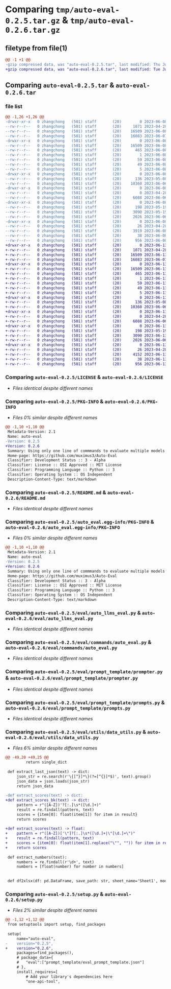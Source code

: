 # Comparing `tmp/auto-eval-0.2.5.tar.gz` & `tmp/auto-eval-0.2.6.tar.gz`

## filetype from file(1)

```diff
@@ -1 +1 @@
-gzip compressed data, was "auto-eval-0.2.5.tar", last modified: Thu Jun  8 12:50:27 2023, max compression
+gzip compressed data, was "auto-eval-0.2.6.tar", last modified: Tue Jun 13 07:08:03 2023, max compression
```

## Comparing `auto-eval-0.2.5.tar` & `auto-eval-0.2.6.tar`

### file list

```diff
@@ -1,26 +1,26 @@
-drwxr-xr-x   0 zhangchong   (501) staff       (20)        0 2023-06-08 12:50:27.376560 auto-eval-0.2.5/
--rw-r--r--   0 zhangchong   (501) staff       (20)     1071 2023-04-28 07:53:45.000000 auto-eval-0.2.5/LICENSE
--rw-r--r--   0 zhangchong   (501) staff       (20)    16509 2023-06-08 12:50:27.376331 auto-eval-0.2.5/PKG-INFO
--rw-r--r--   0 zhangchong   (501) staff       (20)    16083 2023-06-07 06:25:31.000000 auto-eval-0.2.5/README.md
-drwxr-xr-x   0 zhangchong   (501) staff       (20)        0 2023-06-08 12:50:27.373673 auto-eval-0.2.5/auto_eval.egg-info/
--rw-r--r--   0 zhangchong   (501) staff       (20)    16509 2023-06-08 12:50:27.000000 auto-eval-0.2.5/auto_eval.egg-info/PKG-INFO
--rw-r--r--   0 zhangchong   (501) staff       (20)      465 2023-06-08 12:50:27.000000 auto-eval-0.2.5/auto_eval.egg-info/SOURCES.txt
--rw-r--r--   0 zhangchong   (501) staff       (20)        1 2023-06-08 12:50:27.000000 auto-eval-0.2.5/auto_eval.egg-info/dependency_links.txt
--rw-r--r--   0 zhangchong   (501) staff       (20)       59 2023-06-08 12:50:27.000000 auto-eval-0.2.5/auto_eval.egg-info/entry_points.txt
--rw-r--r--   0 zhangchong   (501) staff       (20)       49 2023-06-08 12:50:27.000000 auto-eval-0.2.5/auto_eval.egg-info/requires.txt
--rw-r--r--   0 zhangchong   (501) staff       (20)        5 2023-06-08 12:50:27.000000 auto-eval-0.2.5/auto_eval.egg-info/top_level.txt
-drwxr-xr-x   0 zhangchong   (501) staff       (20)        0 2023-06-08 12:50:27.374081 auto-eval-0.2.5/eval/
--rw-r--r--   0 zhangchong   (501) staff       (20)      136 2023-05-08 07:54:51.000000 auto-eval-0.2.5/eval/__init__.py
--rw-r--r--   0 zhangchong   (501) staff       (20)    10360 2023-06-06 12:00:40.000000 auto-eval-0.2.5/eval/auto_llms_eval.py
-drwxr-xr-x   0 zhangchong   (501) staff       (20)        0 2023-06-08 12:50:27.374506 auto-eval-0.2.5/eval/commands/
--rw-r--r--   0 zhangchong   (501) staff       (20)        0 2023-04-28 08:32:15.000000 auto-eval-0.2.5/eval/commands/__init__.py
--rw-r--r--   0 zhangchong   (501) staff       (20)     6088 2023-06-06 11:35:46.000000 auto-eval-0.2.5/eval/commands/auto_eval.py
-drwxr-xr-x   0 zhangchong   (501) staff       (20)        0 2023-06-08 12:50:27.375284 auto-eval-0.2.5/eval/prompt_template/
--rw-r--r--   0 zhangchong   (501) staff       (20)      198 2023-05-19 08:23:31.000000 auto-eval-0.2.5/eval/prompt_template/__init__.py
--rw-r--r--   0 zhangchong   (501) staff       (20)     3090 2023-05-19 09:15:03.000000 auto-eval-0.2.5/eval/prompt_template/prompter.py
--rw-r--r--   0 zhangchong   (501) staff       (20)     2026 2023-06-06 12:13:28.000000 auto-eval-0.2.5/eval/prompt_template/prompts.py
-drwxr-xr-x   0 zhangchong   (501) staff       (20)        0 2023-06-08 12:50:27.375890 auto-eval-0.2.5/eval/utils/
--rw-r--r--   0 zhangchong   (501) staff       (20)       26 2023-04-28 09:40:19.000000 auto-eval-0.2.5/eval/utils/__init__.py
--rw-r--r--   0 zhangchong   (501) staff       (20)     3919 2023-06-08 12:49:44.000000 auto-eval-0.2.5/eval/utils/data_utils.py
--rw-r--r--   0 zhangchong   (501) staff       (20)       38 2023-06-08 12:50:27.376614 auto-eval-0.2.5/setup.cfg
--rw-r--r--   0 zhangchong   (501) staff       (20)      956 2023-06-08 12:50:19.000000 auto-eval-0.2.5/setup.py
+drwxr-xr-x   0 zhangchong   (501) staff       (20)        0 2023-06-13 07:08:03.663618 auto-eval-0.2.6/
+-rw-r--r--   0 zhangchong   (501) staff       (20)     1071 2023-04-28 07:53:45.000000 auto-eval-0.2.6/LICENSE
+-rw-r--r--   0 zhangchong   (501) staff       (20)    16509 2023-06-13 07:08:03.663381 auto-eval-0.2.6/PKG-INFO
+-rw-r--r--   0 zhangchong   (501) staff       (20)    16083 2023-06-07 06:25:31.000000 auto-eval-0.2.6/README.md
+drwxr-xr-x   0 zhangchong   (501) staff       (20)        0 2023-06-13 07:08:03.660444 auto-eval-0.2.6/auto_eval.egg-info/
+-rw-r--r--   0 zhangchong   (501) staff       (20)    16509 2023-06-13 07:08:03.000000 auto-eval-0.2.6/auto_eval.egg-info/PKG-INFO
+-rw-r--r--   0 zhangchong   (501) staff       (20)      465 2023-06-13 07:08:03.000000 auto-eval-0.2.6/auto_eval.egg-info/SOURCES.txt
+-rw-r--r--   0 zhangchong   (501) staff       (20)        1 2023-06-13 07:08:03.000000 auto-eval-0.2.6/auto_eval.egg-info/dependency_links.txt
+-rw-r--r--   0 zhangchong   (501) staff       (20)       59 2023-06-13 07:08:03.000000 auto-eval-0.2.6/auto_eval.egg-info/entry_points.txt
+-rw-r--r--   0 zhangchong   (501) staff       (20)       49 2023-06-13 07:08:03.000000 auto-eval-0.2.6/auto_eval.egg-info/requires.txt
+-rw-r--r--   0 zhangchong   (501) staff       (20)        5 2023-06-13 07:08:03.000000 auto-eval-0.2.6/auto_eval.egg-info/top_level.txt
+drwxr-xr-x   0 zhangchong   (501) staff       (20)        0 2023-06-13 07:08:03.660884 auto-eval-0.2.6/eval/
+-rw-r--r--   0 zhangchong   (501) staff       (20)      136 2023-05-08 07:54:51.000000 auto-eval-0.2.6/eval/__init__.py
+-rw-r--r--   0 zhangchong   (501) staff       (20)    10360 2023-06-06 12:00:40.000000 auto-eval-0.2.6/eval/auto_llms_eval.py
+drwxr-xr-x   0 zhangchong   (501) staff       (20)        0 2023-06-13 07:08:03.661321 auto-eval-0.2.6/eval/commands/
+-rw-r--r--   0 zhangchong   (501) staff       (20)        0 2023-04-28 08:32:15.000000 auto-eval-0.2.6/eval/commands/__init__.py
+-rw-r--r--   0 zhangchong   (501) staff       (20)     6088 2023-06-06 11:35:46.000000 auto-eval-0.2.6/eval/commands/auto_eval.py
+drwxr-xr-x   0 zhangchong   (501) staff       (20)        0 2023-06-13 07:08:03.662400 auto-eval-0.2.6/eval/prompt_template/
+-rw-r--r--   0 zhangchong   (501) staff       (20)      198 2023-05-19 08:23:31.000000 auto-eval-0.2.6/eval/prompt_template/__init__.py
+-rw-r--r--   0 zhangchong   (501) staff       (20)     3090 2023-06-13 06:40:19.000000 auto-eval-0.2.6/eval/prompt_template/prompter.py
+-rw-r--r--   0 zhangchong   (501) staff       (20)     2026 2023-06-06 12:13:28.000000 auto-eval-0.2.6/eval/prompt_template/prompts.py
+drwxr-xr-x   0 zhangchong   (501) staff       (20)        0 2023-06-13 07:08:03.662995 auto-eval-0.2.6/eval/utils/
+-rw-r--r--   0 zhangchong   (501) staff       (20)       26 2023-04-28 09:40:19.000000 auto-eval-0.2.6/eval/utils/__init__.py
+-rw-r--r--   0 zhangchong   (501) staff       (20)     4152 2023-06-13 06:59:50.000000 auto-eval-0.2.6/eval/utils/data_utils.py
+-rw-r--r--   0 zhangchong   (501) staff       (20)       38 2023-06-13 07:08:03.663667 auto-eval-0.2.6/setup.cfg
+-rw-r--r--   0 zhangchong   (501) staff       (20)      956 2023-06-13 06:57:04.000000 auto-eval-0.2.6/setup.py
```

### Comparing `auto-eval-0.2.5/LICENSE` & `auto-eval-0.2.6/LICENSE`

 * *Files identical despite different names*

### Comparing `auto-eval-0.2.5/PKG-INFO` & `auto-eval-0.2.6/PKG-INFO`

 * *Files 0% similar despite different names*

```diff
@@ -1,10 +1,10 @@
 Metadata-Version: 2.1
 Name: auto-eval
-Version: 0.2.5
+Version: 0.2.6
 Summary: Using only one line of commmands to evaluate multiple models
 Home-page: https://github.com/muximus3/Auto-Eval
 Classifier: Development Status :: 3 - Alpha
 Classifier: License :: OSI Approved :: MIT License
 Classifier: Programming Language :: Python :: 3
 Classifier: Operating System :: OS Independent
 Description-Content-Type: text/markdown
```

### Comparing `auto-eval-0.2.5/README.md` & `auto-eval-0.2.6/README.md`

 * *Files identical despite different names*

### Comparing `auto-eval-0.2.5/auto_eval.egg-info/PKG-INFO` & `auto-eval-0.2.6/auto_eval.egg-info/PKG-INFO`

 * *Files 0% similar despite different names*

```diff
@@ -1,10 +1,10 @@
 Metadata-Version: 2.1
 Name: auto-eval
-Version: 0.2.5
+Version: 0.2.6
 Summary: Using only one line of commmands to evaluate multiple models
 Home-page: https://github.com/muximus3/Auto-Eval
 Classifier: Development Status :: 3 - Alpha
 Classifier: License :: OSI Approved :: MIT License
 Classifier: Programming Language :: Python :: 3
 Classifier: Operating System :: OS Independent
 Description-Content-Type: text/markdown
```

### Comparing `auto-eval-0.2.5/eval/auto_llms_eval.py` & `auto-eval-0.2.6/eval/auto_llms_eval.py`

 * *Files identical despite different names*

### Comparing `auto-eval-0.2.5/eval/commands/auto_eval.py` & `auto-eval-0.2.6/eval/commands/auto_eval.py`

 * *Files identical despite different names*

### Comparing `auto-eval-0.2.5/eval/prompt_template/prompter.py` & `auto-eval-0.2.6/eval/prompt_template/prompter.py`

 * *Files identical despite different names*

### Comparing `auto-eval-0.2.5/eval/prompt_template/prompts.py` & `auto-eval-0.2.6/eval/prompt_template/prompts.py`

 * *Files identical despite different names*

### Comparing `auto-eval-0.2.5/eval/utils/data_utils.py` & `auto-eval-0.2.6/eval/utils/data_utils.py`

 * *Files 6% similar despite different names*

```diff
@@ -49,20 +49,25 @@
         return single_dict
 
 def extract_last_json(text) -> dict:
     json_str = re.search(r'\{[^}]*\}(?=[^{}]*$)', text).group()
     json_data = json.loads(json_str)
     return json_data
 
-def extract_scores(text) -> dict:
+def extract_scores_bk(text) -> dict:
     pattern = r"([A-Z])'?[:.]\s*([\d.]+)"
     result = re.findall(pattern, text)
     scores = {item[0]: float(item[1]) for item in result}    
     return scores
 
+def extract_scores(text) -> float:
+    pattern = r"([A-Z])['\"]?[:.]\s*([\d.]+|\"[\d.]+\")"
+    result = re.findall(pattern, text)
+    scores = {item[0]: float(item[1].replace("\"", "")) for item in result}    
+    return scores 
 
 def extract_numbers(text):
     numbers = re.findall(r'\d+', text)
     numbers = [float(number) for number in numbers]
 
 
 def df2xlsx(df: pd.DataFrame, save_path: str, sheet_name='Sheet1', mode='w', index=False):
```

### Comparing `auto-eval-0.2.5/setup.py` & `auto-eval-0.2.6/setup.py`

 * *Files 2% similar despite different names*

```diff
@@ -1,12 +1,12 @@
 from setuptools import setup, find_packages
 
 setup(
     name="auto-eval",
-    version="0.2.5",
+    version="0.2.6",
     packages=find_packages(),
     # package_data={
     #   "eval":["prompt_template/eval_prompt_template.json"]  
     # },
     install_requires=[
         # Add your library's dependencies here
         "one-api-tool",
```

